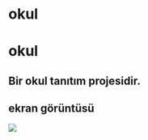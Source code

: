 # okul

<h1>okul</h1>

<h2> Bir okul tanıtım projesidir.</h2>

<h2>ekran görüntüsü</h2>

![](okul.gif)

